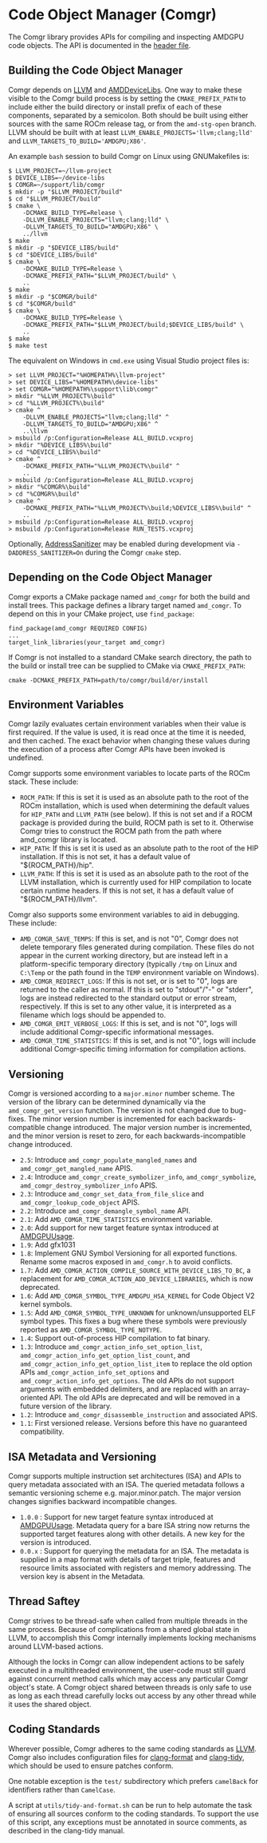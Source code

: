 Code Object Manager (Comgr)
===========================

The Comgr library provides APIs for compiling and inspecting AMDGPU code
objects. The API is documented in the [header file](include/amd_comgr.h).

Building the Code Object Manager
--------------------------------

Comgr depends on [LLVM](https://github.com/RadeonOpenCompute/llvm-project) and
[AMDDeviceLibs](https://github.com/RadeonOpenCompute/ROCm-Device-Libs). One way
to make these visible to the Comgr build process is by setting the
`CMAKE_PREFIX_PATH` to include either the build directory or install prefix of
each of these components, separated by a semicolon. Both should be built using
either sources with the same ROCm release tag, or from the `amd-stg-open`
branch. LLVM should be built with at least
`LLVM_ENABLE_PROJECTS='llvm;clang;lld'` and
`LLVM_TARGETS_TO_BUILD='AMDGPU;X86'`.

An example `bash` session to build Comgr on Linux using GNUMakefiles is:

    $ LLVM_PROJECT=~/llvm-project
    $ DEVICE_LIBS=~/device-libs
    $ COMGR=~/support/lib/comgr
    $ mkdir -p "$LLVM_PROJECT/build"
    $ cd "$LLVM_PROJECT/build"
    $ cmake \
        -DCMAKE_BUILD_TYPE=Release \
        -DLLVM_ENABLE_PROJECTS="llvm;clang;lld" \
        -DLLVM_TARGETS_TO_BUILD="AMDGPU;X86" \
        ../llvm
    $ make
    $ mkdir -p "$DEVICE_LIBS/build"
    $ cd "$DEVICE_LIBS/build"
    $ cmake \
        -DCMAKE_BUILD_TYPE=Release \
        -DCMAKE_PREFIX_PATH="$LLVM_PROJECT/build" \
        ..
    $ make
    $ mkdir -p "$COMGR/build"
    $ cd "$COMGR/build"
    $ cmake \
        -DCMAKE_BUILD_TYPE=Release \
        -DCMAKE_PREFIX_PATH="$LLVM_PROJECT/build;$DEVICE_LIBS/build" \
        ..
    $ make
    $ make test

The equivalent on Windows in `cmd.exe` using Visual Studio project files is:

    > set LLVM_PROJECT="%HOMEPATH%\llvm-project"
    > set DEVICE_LIBS="%HOMEPATH%\device-libs"
    > set COMGR="%HOMEPATH%\support\lib\comgr"
    > mkdir "%LLVM_PROJECT%\build"
    > cd "%LLVM_PROJECT%\build"
    > cmake ^
        -DLLVM_ENABLE_PROJECTS="llvm;clang;lld" ^
        -DLLVM_TARGETS_TO_BUILD="AMDGPU;X86" ^
        ..\llvm
    > msbuild /p:Configuration=Release ALL_BUILD.vcxproj
    > mkdir "%DEVICE_LIBS%\build"
    > cd "%DEVICE_LIBS%\build"
    > cmake ^
        -DCMAKE_PREFIX_PATH="%LLVM_PROJECT%\build" ^
        ..
    > msbuild /p:Configuration=Release ALL_BUILD.vcxproj
    > mkdir "%COMGR%\build"
    > cd "%COMGR%\build"
    > cmake ^
        -DCMAKE_PREFIX_PATH="%LLVM_PROJECT%\build;%DEVICE_LIBS%\build" ^
        ..
    > msbuild /p:Configuration=Release ALL_BUILD.vcxproj
    > msbuild /p:Configuration=Release RUN_TESTS.vcxproj

Optionally,
[AddressSanitizer](https://github.com/google/sanitizers/wiki/AddressSanitizer)
may be enabled during development via `-DADDRESS_SANITIZER=On` during the Comgr
`cmake` step.

Depending on the Code Object Manager
------------------------------------

Comgr exports a CMake package named `amd_comgr` for both the build and install
trees. This package defines a library target named `amd_comgr`. To depend on
this in your CMake project, use `find_package`:

    find_package(amd_comgr REQUIRED CONFIG)
    ...
    target_link_libraries(your_target amd_comgr)

If Comgr is not installed to a standard CMake search directory, the path to the
build or install tree can be supplied to CMake via `CMAKE_PREFIX_PATH`:

    cmake -DCMAKE_PREFIX_PATH=path/to/comgr/build/or/install

Environment Variables
---------------------

Comgr lazily evaluates certain environment variables when their value is first
required. If the value is used, it is read once at the time it is needed, and
then cached. The exact behavior when changing these values during the execution
of a process after Comgr APIs have been invoked is undefined.

Comgr supports some environment variables to locate parts of the ROCm stack.
These include:

* `ROCM_PATH`: If this is set it is used as an absolute path to the root of the
  ROCm installation, which is used when determining the default values for
  `HIP_PATH` and `LLVM_PATH` (see below). If this is not set and if a ROCM
  package is provided during the build, ROCM path is set to it. Otherwise Comgr
  tries to construct the ROCM path from the path where amd_comgr library
  is located.
* `HIP_PATH`: If this is set it is used as an absolute path to the root of the
  HIP installation. If this is not set, it has a default value of
  "${ROCM_PATH}/hip".
* `LLVM_PATH`: If this is set it is used as an absolute path to the root of the
  LLVM installation, which is currently used for HIP compilation to locate
  certain runtime headers. If this is not set, it has a default value of
  "${ROCM_PATH}/llvm".

Comgr also supports some environment variables to aid in debugging. These
include:

* `AMD_COMGR_SAVE_TEMPS`: If this is set, and is not "0", Comgr does not delete
  temporary files generated during compilation. These files do not appear in
  the current working directory, but are instead left in a platform-specific
  temporary directory (typically `/tmp` on Linux and `C:\Temp` or the path
  found in the `TEMP` environment variable on Windows).
* `AMD_COMGR_REDIRECT_LOGS`: If this is not set, or is set to "0", logs are
  returned to the caller as normal. If this is set to "stdout"/"-" or "stderr",
  logs are instead redirected to the standard output or error stream,
  respectively. If this is set to any other value, it is interpreted as a
  filename which logs should be appended to.
* `AMD_COMGR_EMIT_VERBOSE_LOGS`: If this is set, and is not "0", logs will
  include additional Comgr-specific informational messages.
* `AMD_COMGR_TIME_STATISTICS`: If this is set, and is not "0", logs will
  include additional Comgr-specific timing information for compilation actions.

Versioning
----------

Comgr is versioned according to a `major.minor` number scheme. The version of
the library can be determined dynamically via the `amd_comgr_get_version`
function. The version is not changed due to bug-fixes. The minor version number
is incremented for each backwards-compatible change introduced. The major
version number is incremented, and the minor version is reset to zero, for each
backwards-incompatible change introduced.

* `2.5`: Introduce `amd_comgr_populate_mangled_names` and
  `amd_comgr_get_mangled_name` APIS.
* `2.4`: Introduce `amd_comgr_create_symbolizer_info`, `amd_comgr_symbolize`,
  `amd_comgr_destroy_symbolizer_info` APIS.
* `2.3`: Introduce `amd_comgr_set_data_from_file_slice` and
  `amd_comgr_lookup_code_object` APIS.
* `2.2`: Introduce `amd_comgr_demangle_symbol_name` API.
* `2.1`: Add `AMD_COMGR_TIME_STATISTICS` environment variable.
* `2.0`: Add support for new target feature syntax introduced at [AMDGPUUsage](https://llvm.org/docs/AMDGPUUsage.html).
* `1.9`: Add gfx1031
* `1.8`: Implement GNU Symbol Versioning for all exported functions. Rename
  some macros exposed in `amd_comgr.h` to avoid conflicts.
* `1.7`: Add `AMD_COMGR_ACTION_COMPILE_SOURCE_WITH_DEVICE_LIBS_TO_BC`, a
  replacement for `AMD_COMGR_ACTION_ADD_DEVICE_LIBRARIES`, which is now
  deprecated.
* `1.6`: Add `AMD_COMGR_SYMBOL_TYPE_AMDGPU_HSA_KERNEL` for Code Object V2
  kernel symbols.
* `1.5`: Add `AMD_COMGR_SYMBOL_TYPE_UNKNOWN` for unknown/unsupported ELF symbol
  types. This fixes a bug where these symbols were previously reported as
  `AMD_COMGR_SYMBOL_TYPE_NOTYPE`.
* `1.4`: Support out-of-process HIP compilation to fat binary.
* `1.3`: Introduce `amd_comgr_action_info_set_option_list`,
  `amd_comgr_action_info_get_option_list_count`, and
  `amd_comgr_action_info_get_option_list_item` to replace the old option APIs
  `amd_comgr_action_info_set_options` and `amd_comgr_action_info_get_options`.
  The old APIs do not support arguments with embedded delimiters, and are
  replaced with an array-oriented API. The old APIs are deprecated and will be
  removed in a future version of the library.
* `1.2`: Introduce `amd_comgr_disassemble_instruction` and associated APIS.
* `1.1`: First versioned release. Versions before this have no guaranteed
  compatibility.

ISA Metadata and Versioning
---------------------------

Comgr supports multiple instruction set architectures (ISA) and APIs to query
metadata associated with an ISA. The queried metadata follows a semantic
versioning scheme e.g. major.minor.patch. The major version changes signifies
backward incompatible changes.

* `1.0.0` : Support for new target feature syntax introduced at [AMDGPUUsage](https://llvm.org/docs/AMDGPUUsage.html).
  Metadata query for a bare ISA string now returns the supported target
  features along with other details. A new key for the version is introduced.
* `0.0.x` : Support for querying the metadata for an ISA. The metadata is
  supplied in a map format with details of target triple, features and
  resource limits associated with registers and memory addressing. The
  version key is absent in the Metadata.

Thread Saftey
-------------

Comgr strives to be thread-safe when called from multiple threads in the same
process. Because of complications from a shared global state in LLVM, to
accomplish this Comgr internally implements locking mechanisms around LLVM-based
actions.

Although the locks in Comgr can allow independent actions to be safely executed
in a multithreaded environment, the user-code must still guard against
concurrent method calls which may access any particular Comgr object's state.
A Comgr object shared between threads is only safe to use as long as each thread
carefully locks out access by any other thread while it uses the shared object.

Coding Standards
----------------

Wherever possible, Comgr adheres to the same coding standards as
[LLVM](https://llvm.org/docs/CodingStandards.html). Comgr also includes
configuration files for
[clang-format](https://clang.llvm.org/docs/ClangFormat.html) and
[clang-tidy](https://clang.llvm.org/extra/clang-tidy/), which should be used to
ensure patches conform.

One notable exception is the `test/` subdirectory which prefers `camelBack` for
identifiers rather than `CamelCase`.

A script at `utils/tidy-and-format.sh` can be run to help automate the task of
ensuring all sources conform to the coding standards. To support the use of
this script, any exceptions must be annotated in source comments, as described
in the clang-tidy manual.
